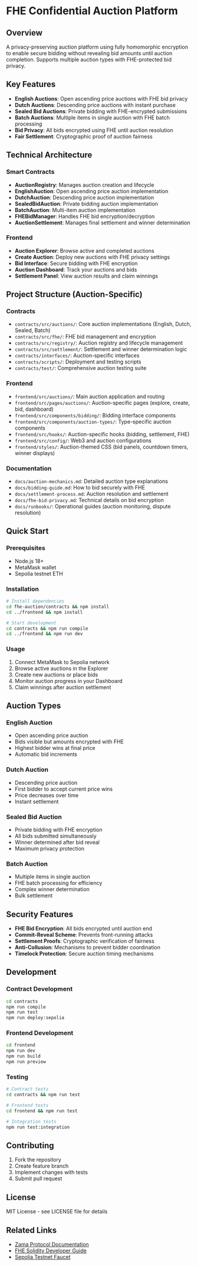 # FHE Confidential Auction Platform

## Overview
A privacy-preserving auction platform using fully homomorphic encryption to enable secure bidding without revealing bid amounts until auction completion. Supports multiple auction types with FHE-protected bid privacy.

## Key Features
- **English Auctions**: Open ascending price auctions with FHE bid privacy
- **Dutch Auctions**: Descending price auctions with instant purchase
- **Sealed Bid Auctions**: Private bidding with FHE-encrypted submissions
- **Batch Auctions**: Multiple items in single auction with FHE batch processing
- **Bid Privacy**: All bids encrypted using FHE until auction resolution
- **Fair Settlement**: Cryptographic proof of auction fairness

## Technical Architecture

### Smart Contracts
- **AuctionRegistry**: Manages auction creation and lifecycle
- **EnglishAuction**: Open ascending price auction implementation
- **DutchAuction**: Descending price auction implementation  
- **SealedBidAuction**: Private bidding auction implementation
- **BatchAuction**: Multi-item auction implementation
- **FHEBidManager**: Handles FHE bid encryption/decryption
- **AuctionSettlement**: Manages final settlement and winner determination

### Frontend
- **Auction Explorer**: Browse active and completed auctions
- **Create Auction**: Deploy new auctions with FHE privacy settings
- **Bid Interface**: Secure bidding with FHE encryption
- **Auction Dashboard**: Track your auctions and bids
- **Settlement Panel**: View auction results and claim winnings

## Project Structure (Auction-Specific)

### Contracts
- `contracts/src/auctions/`: Core auction implementations (English, Dutch, Sealed, Batch)
- `contracts/src/fhe/`: FHE bid management and encryption
- `contracts/src/registry/`: Auction registry and lifecycle management
- `contracts/src/settlement/`: Settlement and winner determination logic
- `contracts/interfaces/`: Auction-specific interfaces
- `contracts/scripts/`: Deployment and testing scripts
- `contracts/test/`: Comprehensive auction testing suite

### Frontend
- `frontend/src/auctions/`: Main auction application and routing
- `frontend/src/pages/auctions/`: Auction-specific pages (explore, create, bid, dashboard)
- `frontend/src/components/bidding/`: Bidding interface components
- `frontend/src/components/auction-types/`: Type-specific auction components
- `frontend/src/hooks/`: Auction-specific hooks (bidding, settlement, FHE)
- `frontend/src/config/`: Web3 and auction configurations
- `frontend/styles/`: Auction-themed CSS (bid panels, countdown timers, winner displays)

### Documentation
- `docs/auction-mechanics.md`: Detailed auction type explanations
- `docs/bidding-guide.md`: How to bid securely with FHE
- `docs/settlement-process.md`: Auction resolution and settlement
- `docs/fhe-bid-privacy.md`: Technical details on bid encryption
- `docs/runbooks/`: Operational guides (auction monitoring, dispute resolution)

## Quick Start

### Prerequisites
- Node.js 18+
- MetaMask wallet
- Sepolia testnet ETH

### Installation
```bash
# Install dependencies
cd fhe-auction/contracts && npm install
cd ../frontend && npm install

# Start development
cd contracts && npm run compile
cd ../frontend && npm run dev
```

### Usage
1. Connect MetaMask to Sepolia network
2. Browse active auctions in the Explorer
3. Create new auctions or place bids
4. Monitor auction progress in your Dashboard
5. Claim winnings after auction settlement

## Auction Types

### English Auction
- Open ascending price auction
- Bids visible but amounts encrypted with FHE
- Highest bidder wins at final price
- Automatic bid increments

### Dutch Auction  
- Descending price auction
- First bidder to accept current price wins
- Price decreases over time
- Instant settlement

### Sealed Bid Auction
- Private bidding with FHE encryption
- All bids submitted simultaneously
- Winner determined after bid reveal
- Maximum privacy protection

### Batch Auction
- Multiple items in single auction
- FHE batch processing for efficiency
- Complex winner determination
- Bulk settlement

## Security Features
- **FHE Bid Encryption**: All bids encrypted until auction end
- **Commit-Reveal Scheme**: Prevents front-running attacks
- **Settlement Proofs**: Cryptographic verification of fairness
- **Anti-Collusion**: Mechanisms to prevent bidder coordination
- **Timelock Protection**: Secure auction timing mechanisms

## Development

### Contract Development
```bash
cd contracts
npm run compile
npm run test
npm run deploy:sepolia
```

### Frontend Development
```bash
cd frontend
npm run dev
npm run build
npm run preview
```

### Testing
```bash
# Contract tests
cd contracts && npm run test

# Frontend tests  
cd frontend && npm run test

# Integration tests
npm run test:integration
```

## Contributing
1. Fork the repository
2. Create feature branch
3. Implement changes with tests
4. Submit pull request

## License
MIT License - see LICENSE file for details

## Related Links
- [Zama Protocol Documentation](https://docs.zama.ai/)
- [FHE Solidity Developer Guide](https://docs.zama.ai/fhevm)
- [Sepolia Testnet Faucet](https://sepoliafaucet.com/)